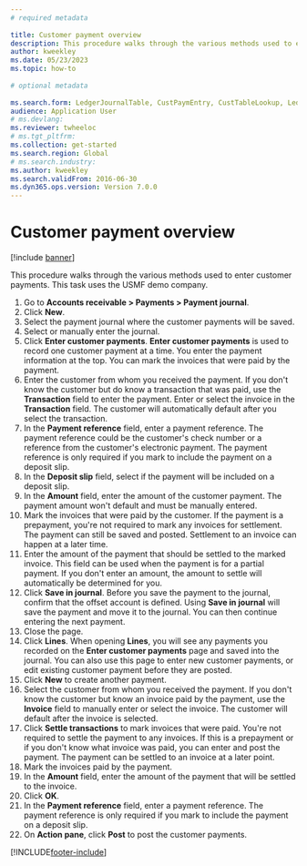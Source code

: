 ```yaml
--- 
# required metadata 
 
title: Customer payment overview
description: This procedure walks through the various methods used to enter customer payments. 
author: kweekley
ms.date: 05/23/2023
ms.topic: how-to 
 
# optional metadata 
 
ms.search.form: LedgerJournalTable, CustPaymEntry, CustTableLookup, LedgerJournalTransCustPaym, CustOpenTrans, BankAccountTableLookUp   
audience: Application User 
# ms.devlang:  
ms.reviewer: twheeloc
# ms.tgt_pltfrm:  
ms.collection: get-started
ms.search.region: Global
# ms.search.industry: 
ms.author: kweekley
ms.search.validFrom: 2016-06-30 
ms.dyn365.ops.version: Version 7.0.0 
---
```

# Customer payment overview

[!include [banner](../../includes/banner.md)]

This procedure walks through the various methods used to enter customer payments. This task uses the USMF demo company.

1. Go to **Accounts receivable > Payments > Payment journal**.
2. Click **New**.
3. Select the payment journal where the customer payments will be saved.
4. Select or manually enter the journal.
5. Click **Enter customer payments**. **Enter customer payments** is used to record one customer payment at a time. You enter the payment information at the top. You can mark the invoices that were paid by the payment.  
6. Enter the customer from whom you received the payment. If you don't know the customer but do know a transaction that was paid, use the **Transaction** field to enter the payment. Enter or select the invoice in the **Transaction** field. The customer will automatically default after you select the transaction.
7. In the **Payment reference** field, enter a payment reference. The payment reference could be the customer's check number or a reference from the customer's electronic payment. The payment reference is only required if you mark to include the payment on a deposit slip.  
8. In the **Deposit slip** field, select if the payment will be included on a deposit slip. 
9. In the **Amount** field, enter the amount of the customer payment. The payment amount won't default and must be manually entered. 
10. Mark the invoices that were paid by the customer. If the payment is a prepayment, you're not required to mark any invoices for settlement. The payment can still be saved and posted. Settlement to an invoice can happen at a later time.
11. Enter the amount of the payment that should be settled to the marked invoice. This field can be used when the payment is for a partial payment. If you don't enter an amount, the amount to settle will automatically be determined for you.
12. Click **Save in journal**. Before you save the payment to the journal, confirm that the offset account is defined. Using **Save in journal** will save the payment and move it to the journal. You can then continue entering the next payment.
13. Close the page.
14. Click **Lines**. When opening **Lines**, you will see any payments you recorded on the **Enter customer payments** page and saved into the journal. You can also use this page to enter new customer payments, or edit existing customer payment before they are posted.
15. Click **New** to create another payment. 
16. Select the customer from whom you received the payment. If you don't know the customer but know an invoice paid by the payment, use the **Invoice** field to manually enter or select the invoice. The customer will default after the invoice is selected.  
17. Click **Settle transactions** to mark invoices that were paid. You're not required to settle the payment to any invoices. If this is a prepayment or if you don't know what invoice was paid, you can enter and post the payment. The payment can be settled to an invoice at a later point.  
18. Mark the invoices paid by the payment. 
19. In the **Amount** field, enter the amount of the payment that will be settled to the invoice.
20. Click **OK**.
21. In the **Payment reference** field, enter a payment reference. The payment reference is only required if you mark to include the payment on a deposit slip.  
22. On **Action pane**, click **Post** to post the customer payments. 



[!INCLUDE[footer-include](../../../includes/footer-banner.md)]
